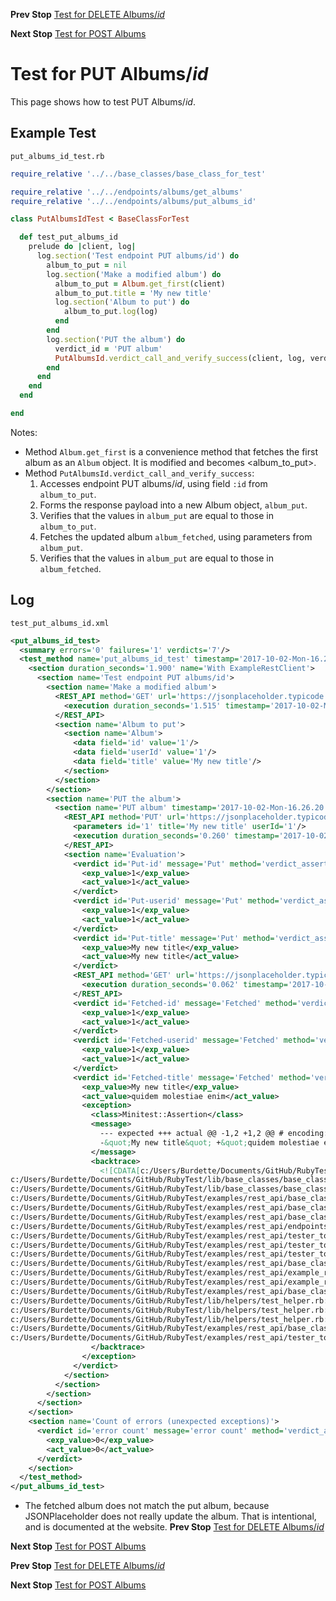 <!--- GENERATED FILE, DO NOT EDIT --->
**Prev Stop** [Test for DELETE Albums/_id_](./DeleteAlbumsId.md)

**Next Stop** [Test for POST Albums](./PostAlbums.md)


# Test for PUT Albums/_id_

This page shows how to test PUT Albums/_id_.

## Example Test

<code>put_albums_id_test.rb</code>
```ruby
require_relative '../../base_classes/base_class_for_test'

require_relative '../../endpoints/albums/get_albums'
require_relative '../../endpoints/albums/put_albums_id'

class PutAlbumsIdTest < BaseClassForTest

  def test_put_albums_id
    prelude do |client, log|
      log.section('Test endpoint PUT albums/id') do
        album_to_put = nil
        log.section('Make a modified album') do
          album_to_put = Album.get_first(client)
          album_to_put.title = 'My new title'
          log.section('Album to put') do
            album_to_put.log(log)
          end
        end
        log.section('PUT the album') do
          verdict_id = 'PUT album'
          PutAlbumsId.verdict_call_and_verify_success(client, log, verdict_id, album_to_put)
        end
      end
    end
  end

end
```

Notes:

- Method `Album.get_first` is a convenience method that fetches the first album as an `Album` object.  It is modified and becomes <album_to_put>.
- Method `PutAlbumsId.verdict_call_and_verify_success`:
  1.  Accesses endpoint PUT albums/_id_, using field `:id` from `album_to_put`.
  2.  Forms the response payload into a new Album object, `album_put`.
  3.  Verifies that the values in `album_put` are equal to those in `album_to_put`.
  4.  Fetches the updated album `album_fetched`, using parameters from `album_put`.
  4.  Verifies that the values in `album_put` are equal to those in `album_fetched`.

## Log

<code>test_put_albums_id.xml</code>
```xml
<put_albums_id_test>
  <summary errors='0' failures='1' verdicts='7'/>
  <test_method name='put_albums_id_test' timestamp='2017-10-02-Mon-16.26.18.595'>
    <section duration_seconds='1.900' name='With ExampleRestClient'>
      <section name='Test endpoint PUT albums/id'>
        <section name='Make a modified album'>
          <REST_API method='GET' url='https://jsonplaceholder.typicode.com/albums'>
            <execution duration_seconds='1.515' timestamp='2017-10-02-Mon-16.26.18.605'/>
          </REST_API>
          <section name='Album to put'>
            <section name='Album'>
              <data field='id' value='1'/>
              <data field='userId' value='1'/>
              <data field='title' value='My new title'/>
            </section>
          </section>
        </section>
        <section name='PUT the album'>
          <section name='PUT album' timestamp='2017-10-02-Mon-16.26.20.120'>
            <REST_API method='PUT' url='https://jsonplaceholder.typicode.com/albums/1'>
              <parameters id='1' title='My new title' userId='1'/>
              <execution duration_seconds='0.260' timestamp='2017-10-02-Mon-16.26.20.120'/>
            </REST_API>
            <section name='Evaluation'>
              <verdict id='Put-id' message='Put' method='verdict_assert_equal?' outcome='passed' volatile='false'>
                <exp_value>1</exp_value>
                <act_value>1</act_value>
              </verdict>
              <verdict id='Put-userid' message='Put' method='verdict_assert_equal?' outcome='passed' volatile='false'>
                <exp_value>1</exp_value>
                <act_value>1</act_value>
              </verdict>
              <verdict id='Put-title' message='Put' method='verdict_assert_equal?' outcome='passed' volatile='false'>
                <exp_value>My new title</exp_value>
                <act_value>My new title</act_value>
              </verdict>
              <REST_API method='GET' url='https://jsonplaceholder.typicode.com/albums/1'>
                <execution duration_seconds='0.062' timestamp='2017-10-02-Mon-16.26.20.385'/>
              </REST_API>
              <verdict id='Fetched-id' message='Fetched' method='verdict_assert_equal?' outcome='passed' volatile='false'>
                <exp_value>1</exp_value>
                <act_value>1</act_value>
              </verdict>
              <verdict id='Fetched-userid' message='Fetched' method='verdict_assert_equal?' outcome='passed' volatile='false'>
                <exp_value>1</exp_value>
                <act_value>1</act_value>
              </verdict>
              <verdict id='Fetched-title' message='Fetched' method='verdict_assert_equal?' outcome='failed' volatile='false'>
                <exp_value>My new title</exp_value>
                <act_value>quidem molestiae enim</act_value>
                <exception>
                  <class>Minitest::Assertion</class>
                  <message>
                    --- expected +++ actual @@ -1,2 +1,2 @@ # encoding: UTF-8
                    -&quot;My new title&quot; +&quot;quidem molestiae enim&quot;
                  </message>
                  <backtrace>
                    <![CDATA[c:/Users/Burdette/Documents/GitHub/RubyTest/lib/base_classes/base_class_for_data.rb:131:in `block in verdict_equal_recursive?'
c:/Users/Burdette/Documents/GitHub/RubyTest/lib/base_classes/base_class_for_data.rb:120:in `verdict_equal_recursive?'
c:/Users/Burdette/Documents/GitHub/RubyTest/lib/base_classes/base_class_for_data.rb:46:in `verdict_equal?'
c:/Users/Burdette/Documents/GitHub/RubyTest/examples/rest_api/base_classes/endpoints/base_class_for_put_id.rb:25:in `block (2 levels) in verdict_call_and_verify_success'
c:/Users/Burdette/Documents/GitHub/RubyTest/examples/rest_api/base_classes/endpoints/base_class_for_put_id.rb:21:in `block in verdict_call_and_verify_success'
c:/Users/Burdette/Documents/GitHub/RubyTest/examples/rest_api/base_classes/endpoints/base_class_for_put_id.rb:19:in `verdict_call_and_verify_success'
c:/Users/Burdette/Documents/GitHub/RubyTest/examples/rest_api/endpoints/albums/put_albums_id.rb:14:in `verdict_call_and_verify_success'
c:/Users/Burdette/Documents/GitHub/RubyTest/examples/rest_api/tester_tour/tests/put_albums_id_test.rb:21:in `block (3 levels) in test_put_albums_id'
c:/Users/Burdette/Documents/GitHub/RubyTest/examples/rest_api/tester_tour/tests/put_albums_id_test.rb:19:in `block (2 levels) in test_put_albums_id'
c:/Users/Burdette/Documents/GitHub/RubyTest/examples/rest_api/tester_tour/tests/put_albums_id_test.rb:10:in `block in test_put_albums_id'
c:/Users/Burdette/Documents/GitHub/RubyTest/examples/rest_api/base_classes/base_class_for_test.rb:13:in `block (2 levels) in prelude'
c:/Users/Burdette/Documents/GitHub/RubyTest/examples/rest_api/example_rest_client.rb:18:in `block in with'
c:/Users/Burdette/Documents/GitHub/RubyTest/examples/rest_api/example_rest_client.rb:14:in `with'
c:/Users/Burdette/Documents/GitHub/RubyTest/examples/rest_api/base_classes/base_class_for_test.rb:12:in `block in prelude'
c:/Users/Burdette/Documents/GitHub/RubyTest/lib/helpers/test_helper.rb:23:in `block (2 levels) in test'
c:/Users/Burdette/Documents/GitHub/RubyTest/lib/helpers/test_helper.rb:22:in `block in test'
c:/Users/Burdette/Documents/GitHub/RubyTest/lib/helpers/test_helper.rb:21:in `test'
c:/Users/Burdette/Documents/GitHub/RubyTest/examples/rest_api/base_classes/base_class_for_test.rb:11:in `prelude'
c:/Users/Burdette/Documents/GitHub/RubyTest/examples/rest_api/tester_tour/tests/put_albums_id_test.rb:9:in `test_put_albums_id']]>
                  </backtrace>
                </exception>
              </verdict>
            </section>
          </section>
        </section>
      </section>
    </section>
    <section name='Count of errors (unexpected exceptions)'>
      <verdict id='error count' message='error count' method='verdict_assert_equal?' outcome='passed' volatile='true'>
        <exp_value>0</exp_value>
        <act_value>0</act_value>
      </verdict>
    </section>
  </test_method>
</put_albums_id_test>
```

- The fetched album does not match the put album, because JSONPlaceholder does not really update the album.  That is intentional, and is documented at the website.
**Prev Stop** [Test for DELETE Albums/_id_](./DeleteAlbumsId.md)

**Next Stop** [Test for POST Albums](./PostAlbums.md)


**Prev Stop** [Test for DELETE Albums/_id_](./DeleteAlbumsId.md)

**Next Stop** [Test for POST Albums](./PostAlbums.md)

